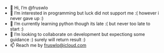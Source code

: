 - 👋 Hi, I’m @fruswlo
- 👀 I’m interested in programming but luck did not support me :( however i never gave up :)
- 🌱 I’m currently learning python though its late :( but never too late to start :)
- 💞️ I’m looking to collaborate on development but expectiong some guidance :) surely will return result :)
- 📫 Reach me by fruswlo@icloud.com

<!---
fruswlo/fruswlo is a ✨ special ✨ repository because its `README.md` (this file) appears on your GitHub profile.
You can click the Preview link to take a look at your changes.
--->
